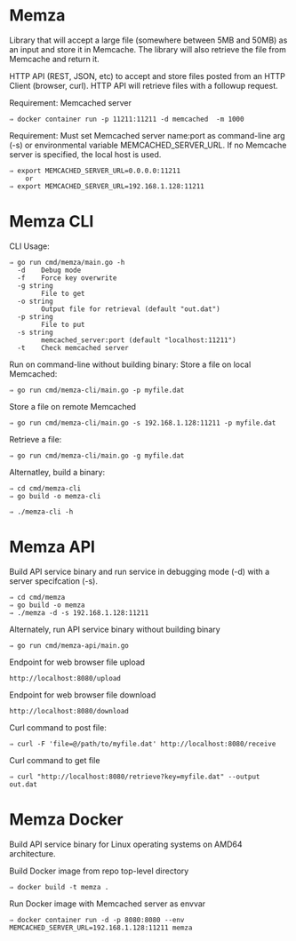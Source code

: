 # Memza

Library that will accept a large file (somewhere between 5MB and 50MB) as an input and store it in Memcache.  The library will also retrieve the file from Memcache and return it.

HTTP API (REST, JSON, etc) to accept and store files posted from an HTTP Client (browser, curl). HTTP API will retrieve files with a followup request.

Requirement: Memcached server

```
⇒ docker container run -p 11211:11211 -d memcached  -m 1000
```

Requirement: Must set Memcached server name:port as command-line arg (-s) or environmental variable MEMCACHED\_SERVER\_URL.  If no Memcache server is specified, the local host is used.

```
⇒ export MEMCACHED_SERVER_URL=0.0.0.0:11211
	or
⇒ export MEMCACHED_SERVER_URL=192.168.1.128:11211
```

# Memza CLI

CLI Usage:

```
⇒ go run cmd/memza/main.go -h
  -d	Debug mode
  -f	Force key overwrite
  -g string
    	File to get
  -o string
    	Output file for retrieval (default "out.dat")
  -p string
    	File to put
  -s string
    	memcached_server:port (default "localhost:11211")
  -t	Check memcached server
```

Run on command-line without building binary:
Store a file on local Memcached:

```
⇒ go run cmd/memza-cli/main.go -p myfile.dat
```

Store a file on remote Memcached

```
⇒ go run cmd/memza-cli/main.go -s 192.168.1.128:11211 -p myfile.dat
```

Retrieve a file:

```
⇒ go run cmd/memza-cli/main.go -g myfile.dat

```

Alternatley, build a binary:

```
⇒ cd cmd/memza-cli
⇒ go build -o memza-cli

⇒ ./memza-cli -h
```

# Memza API

Build API service binary and run service in debugging mode (-d) with a server specifcation (-s).  

```
⇒ cd cmd/memza
⇒ go build -o memza
⇒ ./memza -d -s 192.168.1.128:11211
```

Alternately, run API service binary without building binary

```
⇒ go run cmd/memza-api/main.go
```

Endpoint for web browser file upload

```
http://localhost:8080/upload
```

Endpoint for web browser file download

```
http://localhost:8080/download
```

Curl command to post file:

```
⇒ curl -F 'file=@/path/to/myfile.dat' http://localhost:8080/receive
```

Curl command to get file

```
⇒ curl "http://localhost:8080/retrieve?key=myfile.dat" --output out.dat
```

# Memza Docker

Build API service binary for Linux operating systems on AMD64 architecture.

Build Docker image from repo top-level directory

```
⇒ docker build -t memza .
```

Run Docker image with Memcached server as envvar

```
⇒ docker container run -d -p 8080:8080 --env MEMCACHED_SERVER_URL=192.168.1.128:11211 memza
```
